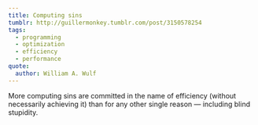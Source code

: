 ```yaml
---
title: Computing sins
tumblr: http://guillermonkey.tumblr.com/post/3150578254
tags:
  - programming
  - optimization
  - efficiency
  - performance
quote:
  author: William A. Wulf
---
```


More computing sins are committed in the name of efficiency (without necessarily achieving it) than for any other single reason — including blind stupidity.
